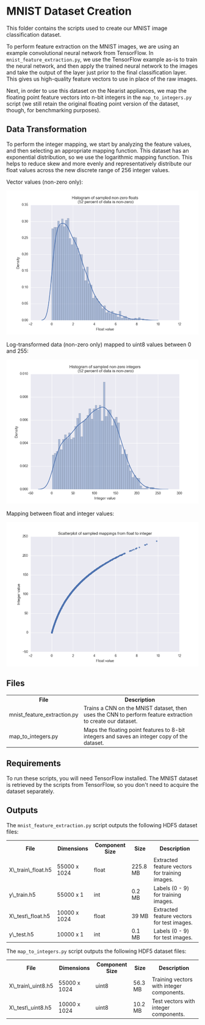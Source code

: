 # MNIST Dataset Creation

This folder contains the scripts used to create our MNIST image classification dataset. 

To perform feature extraction on the MNIST images, we are using an example convolutional neural network from TensorFlow. In `mnist_feature_extraction.py`, we use the TensorFlow example as-is to train the neural network, and then apply the trained neural network to the images and take the output of the layer just prior to the final classification layer. This gives us high-quality feature vectors to use in place of the raw images.



Next, in order to use this dataset on the Nearist appliances, we map the floating point feature vectors into n-bit integers in the `map_to_integers.py` script (we still retain the original floating point version of the dataset, though, for benchmarking purposes). 


## Data Transformation

To perform the integer mapping, we start by analyzing the feature values, and then selecting an appropriate mapping function. This dataset has an exponential distribution, so we use the logarithmic mapping function. This helps to reduce skew and more evenly and representatively distribute our float values across the new discrete range of 256 integer values. 

Vector values (non-zero only):

![alt text](Float_histogram.png)

Log-transformed data (non-zero only) mapped to uint8 values between 0 and 255:

![alt text](Integer_histogram.png)

Mapping between float and integer values:

![alt text](Value_mapping.png)


## Files
	
<table>
  <tr>  <th>File</th>                          <th>Description</th>  </tr>
  <tr>  <td>mnist_feature_extraction.py</td>   <td>Trains a CNN on the MNIST dataset, then uses the CNN to perform feature extraction to create our dataset.</td>  </tr>
  <tr>  <td>map_to_integers.py</td>            <td>Maps the floating point features to 8-bit integers and saves an integer copy of the dataset.</td>  </tr>
</table>  

## Requirements

To run these scripts, you will need TensorFlow installed. The MNIST dataset is retrieved by the scripts from TensorFlow, so you don't need to acquire the dataset separately.

## Outputs

The `mnist_feature_extraction.py` script outputs the following HDF5 dataset files:
<table>
  <tr>  <th>File</th>               <th>Dimensions</th>    <th>Component Size</th>  <th>Size</th> <th>Description</th>  </tr>
  <tr>  <td>X\_train\_float.h5</td>   <td>55000 x 1024</td>  <td>float</td>  <td>225.8 MB</td>  <td>Extracted feature vectors for training images.</td>  </tr>
  <tr>  <td>y\_train.h5</td>         <td>55000 x 1</td>     <td>int</td>    <td>0.2 MB</td>  <td>Labels (0 - 9) for training images.</td>  </tr>
  <tr>  <td>X\_test\_float.h5</td>    <td>10000 x 1024</td>  <td>float</td>  <td>39 MB</td>   <td>Extracted feature vectors for test images.</td>  </tr>
  <tr>  <td>y\_test.h5</td>          <td>10000 x 1</td>     <td>int</td>    <td>0.1 MB</td>  <td>Labels (0 - 9) for test images.</td>  </tr>
</table>

The `map_to_integers.py` script outputs the following HDF5 dataset files:
<table>
  <tr>  <th>File</th>               <th>Dimensions</th>    <th>Component Size</th>  <th>Size</th> <th>Description</th>  </tr>
  <tr>  <td>X\_train\_uint8.h5</td>     <td>55000 x 1024</td>  <td>uint8</td>  <td>56.3 MB</td>  <td>Training vectors with integer components.</td>  </tr>
  <tr>  <td>X\_test\_uint8.h5</td>      <td>10000 x 1024</td>  <td>uint8</td>  <td>10.2 MB</td>  <td>Test vectors with integer components.</td>  </tr>
</table>
